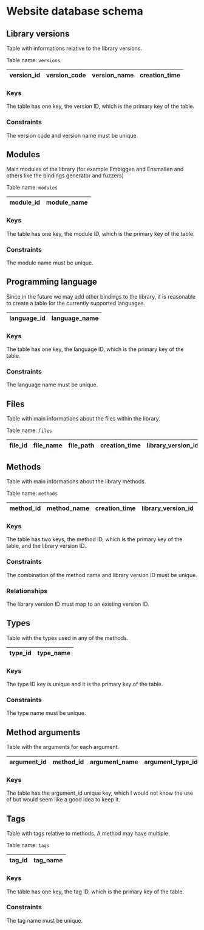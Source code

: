 # Website database schema

## Library versions
Table with informations relative to the library versions.

Table name: `versions`

| version_id | version_code | version_name | creation_time|
|------------|--------------|--------------|--------------|

### Keys
The table has one key, the version ID, which is the primary key of the table.

### Constraints
The version code and version name must be unique.

## Modules
Main modules of the library (for example Embiggen and Ensmallen and others like the bindings generator and fuzzers)

Table name: `modules`

| module_id | module_name|
|-----------|------------|

### Keys
The table has one key, the module ID, which is the primary key of the table.

### Constraints
The module name must be unique.

## Programming language
Since in the future we may add other bindings to the library, it is reasonable to create a table for the currently supported languages.

| language_id | language_name |
|-------------|---------------|

### Keys
The table has one key, the language ID, which is the primary key of the table.

### Constraints
The language name must be unique.

## Files
Table with main informations about the files within the library.

Table name: `files`

| file_id | file_name | file_path | creation_time | library_version_id | header | language_id | module_id |
|---------|-----------|-----------|---------------|--------------------|--------|-------------|-----------|

## Methods
Table with main informations about the library methods.

Table name: `methods`

| method_id | method_name | creation_time | library_version_id | description | return_type_id | row_number | file_id | test_coverage |
|-----------|-------------|---------------|--------------------|-------------|----------------|------------|---------|---------------|

### Keys
The table has two keys, the method ID, which is the primary key of the table, and the library version ID.

### Constraints
The combination of the method name and library version ID must be unique.

### Relationships
The library version ID must map to an existing version ID.

## Types
Table with the types used in any of the methods.

| type_id | type_name |
|---------|-----------|

### Keys
The type ID key is unique and it is the primary key of the table.

### Constraints
The type name must be unique.

## Method arguments
Table with the arguments for each argument.

| argument_id | method_id | argument_name | argument_type_id | description | default_value |
|-------------|-----------|---------------|------------------|-------------|---------------|

### Keys
The table has the argument_id unique key, which I would not know the use of but would seem like a good idea to keep it.

## Tags
Table with tags relative to methods. A method may have multiple 

Table name: `tags`

| tag_id | tag_name |
|--------|----------|

### Keys
The table has one key, the tag ID, which is the primary key of the table.

### Constraints
The tag name must be unique.